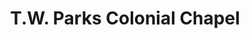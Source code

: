---
title: "T.W. Parks Colonial Chapel"
url: /peoria/t-w-parks-colonial-chapel/
shop: Bestattungen
---